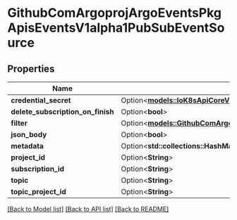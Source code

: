 # GithubComArgoprojArgoEventsPkgApisEventsV1alpha1PubSubEventSource

## Properties

Name | Type | Description | Notes
------------ | ------------- | ------------- | -------------
**credential_secret** | Option<[**models::IoK8sApiCoreV1SecretKeySelector**](io.k8s.api.core.v1.SecretKeySelector.md)> |  | [optional]
**delete_subscription_on_finish** | Option<**bool**> |  | [optional]
**filter** | Option<[**models::GithubComArgoprojArgoEventsPkgApisEventsV1alpha1EventSourceFilter**](github.com.argoproj.argo_events.pkg.apis.events.v1alpha1.EventSourceFilter.md)> |  | [optional]
**json_body** | Option<**bool**> |  | [optional]
**metadata** | Option<**std::collections::HashMap<String, String>**> |  | [optional]
**project_id** | Option<**String**> |  | [optional]
**subscription_id** | Option<**String**> |  | [optional]
**topic** | Option<**String**> |  | [optional]
**topic_project_id** | Option<**String**> |  | [optional]

[[Back to Model list]](../README.md#documentation-for-models) [[Back to API list]](../README.md#documentation-for-api-endpoints) [[Back to README]](../README.md)


